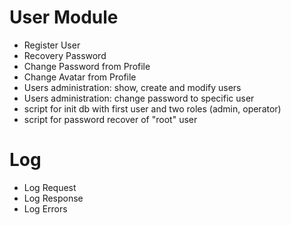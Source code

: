 



# User Module
- Register User
- Recovery Password
- Change Password from Profile
- Change Avatar from Profile
- Users administration: show, create and modify users
- Users administration: change password to specific user
- script for init db with first user and two roles (admin, operator)
- script for password recover of "root" user
 
# Log
- Log Request
- Log Response
- Log Errors
